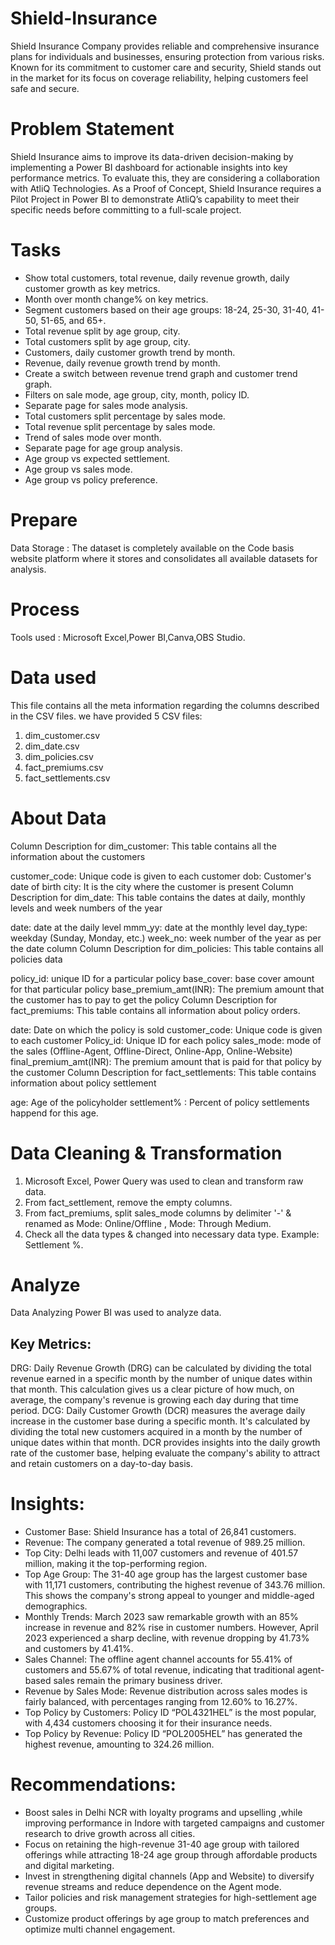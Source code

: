 # Shield-Insurance

Shield Insurance Company provides reliable and comprehensive insurance plans for individuals and businesses, ensuring protection from various risks. Known for its commitment to customer care and security, Shield stands out in the market for its focus on coverage reliability, helping customers feel safe and secure.

# Problem Statement
Shield Insurance aims to improve its data-driven decision-making by implementing a Power BI dashboard for actionable insights into key performance metrics. To evaluate this, they are considering a collaboration with AtliQ Technologies. As a Proof of Concept, Shield Insurance requires a Pilot Project in Power BI to demonstrate AtliQ’s capability to meet their specific needs before committing to a full-scale project.

# Tasks 
* Show total customers, total revenue, daily revenue growth, daily customer growth as key metrics.
* Month over month change% on key metrics.
* Segment customers based on their age groups: 18-24, 25-30, 31-40, 41-50, 51-65, and 65+.
* Total revenue split by age group, city.
* Total customers split by age group, city.
* Customers, daily customer growth trend by month.
* Revenue, daily revenue growth trend by month.
* Create a switch between revenue trend graph and customer trend graph.
* Filters on sale mode, age group, city, month, policy ID.
* Separate page for sales mode analysis.
* Total customers split percentage by sales mode.
* Total revenue split percentage by sales mode.
* Trend of sales mode over month.
* Separate page for age group analysis.
* Age group vs expected settlement.
* Age group vs sales mode.
* Age group vs policy preference.

# Prepare
 Data Storage : 
 The dataset is completely available on the Code basis website platform where it stores and consolidates all available datasets for analysis.

 # Process

 Tools used : Microsoft Excel,Power BI,Canva,OBS Studio.

 # Data used

 This file contains all the meta information regarding the columns described in the CSV files. we have provided 5 CSV files:

1. dim_customer.csv
2. dim_date.csv
3. dim_policies.csv
4. fact_premiums.csv
5. fact_settlements.csv

# About Data 

Column Description for dim_customer:
This table contains all the information about the customers

customer_code: Unique code is given to each customer
dob: Customer's date of birth
city: It is the city where the customer is present
Column Description for dim_date:
This table contains the dates at daily, monthly levels and week numbers of the year

date: date at the daily level
mmm_yy: date at the monthly level
day_type: weekday (Sunday, Monday, etc.)
week_no: week number of the year as per the date column
Column Description for dim_policies:
This table contains all policies data

policy_id: unique ID for a particular policy
base_cover: base cover amount for that particular policy
base_premium_amt(INR): The premium amount that the customer has to pay to get the policy
Column Description for fact_premiums:
This table contains all information about policy orders.

date: Date on which the policy is sold
customer_code: Unique code is given to each customer
Policy_id: Unique ID for each policy
sales_mode: mode of the sales (Offline-Agent, Offline-Direct, Online-App, Online-Website)
final_premium_amt(INR): The premium amount that is paid for that policy by the customer
Column Description for fact_settlements:
This table contains information about policy settlement

age: Age of the policyholder
settlement% : Percent of policy settlements happend for this age.

# Data Cleaning & Transformation 

1. Microsoft Excel, Power Query was used to clean and transform raw data.
2. From fact_settlement, remove the empty columns.
3. From fact_premiums, split sales_mode columns by delimiter '-' & renamed as Mode: Online/Offline , Mode: Through Medium.
4. Check all the data types & changed into necessary data type. Example: Settlement %.

# Analyze 

Data Analyzing
Power BI was used to analyze data.

## Key Metrics:
DRG: Daily Revenue Growth (DRG) can be calculated by dividing the total revenue earned in a specific month by the number of unique dates within that month. This calculation gives us a clear picture of how much, on average, the company's revenue is growing each day during that time period.
DCG: Daily Customer Growth (DCR) measures the average daily increase in the customer base during a specific month. It's calculated by dividing the total new customers acquired in a month by the number of unique dates within that month.
DCR provides insights into the daily growth rate of the customer base, helping evaluate the company's ability to attract and retain customers on a day-to-day basis.


# Insights:
* Customer Base: Shield Insurance has a total of 26,841 customers.
* Revenue: The company generated a total revenue of 989.25 million.
* Top City: Delhi leads with 11,007 customers and revenue of 401.57 million, making it the top-performing region.
* Top Age Group: The 31-40 age group has the largest customer base with 11,171 customers, contributing the highest revenue of 343.76 million. This shows the company's strong appeal to younger and middle-aged demographics.
* Monthly Trends: March 2023 saw remarkable growth with an 85% increase in revenue and 82% rise in customer numbers. However, April 2023 experienced a sharp decline, with revenue dropping by 41.73% and customers by 41.41%.
* Sales Channel: The offline agent channel accounts for 55.41% of customers and 55.67% of total revenue, indicating that traditional agent-based sales remain the primary business driver.
* Revenue by Sales Mode: Revenue distribution across sales modes is fairly balanced, with percentages ranging from 12.60% to 16.27%.
* Top Policy by Customers: Policy ID “POL4321HEL” is the most popular, with 4,434 customers choosing it for their insurance needs.
* Top Policy by Revenue: Policy ID “POL2005HEL” has generated the highest revenue, amounting to 324.26 million.


# Recommendations:
- Boost sales in Delhi NCR with loyalty programs and upselling ,while improving performance in Indore with targeted campaigns and customer research to drive growth across all cities. 
- Focus on retaining the high-revenue 31-40 age group with tailored offerings while attracting 18-24 age group through affordable products and digital marketing.
- Invest in strengthening digital channels (App and Website) to diversify revenue streams and reduce dependence on the Agent mode.
- Tailor policies and risk management strategies for high-settlement age groups.
- Customize product offerings by age group to match preferences and optimize multi channel engagement.
